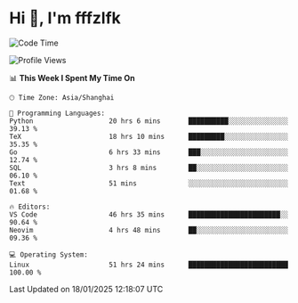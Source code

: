 # Hi 👋, I'm fffzlfk

<!--START_SECTION:waka-->
![Code Time](http://img.shields.io/badge/Code%20Time-1%2C167%20hrs%2034%20mins-blue)

![Profile Views](http://img.shields.io/badge/Profile%20Views-0-blue)

📊 **This Week I Spent My Time On** 

```text
🕑︎ Time Zone: Asia/Shanghai

💬 Programming Languages: 
Python                   20 hrs 6 mins       ██████████░░░░░░░░░░░░░░░   39.13 % 
TeX                      18 hrs 10 mins      █████████░░░░░░░░░░░░░░░░   35.35 % 
Go                       6 hrs 33 mins       ███░░░░░░░░░░░░░░░░░░░░░░   12.74 % 
SQL                      3 hrs 8 mins        ██░░░░░░░░░░░░░░░░░░░░░░░   06.10 % 
Text                     51 mins             ░░░░░░░░░░░░░░░░░░░░░░░░░   01.68 % 

🔥 Editors: 
VS Code                  46 hrs 35 mins      ███████████████████████░░   90.64 % 
Neovim                   4 hrs 48 mins       ██░░░░░░░░░░░░░░░░░░░░░░░   09.36 % 

💻 Operating System: 
Linux                    51 hrs 24 mins      █████████████████████████   100.00 % 
```


 Last Updated on 18/01/2025 12:18:07 UTC
<!--END_SECTION:waka-->
